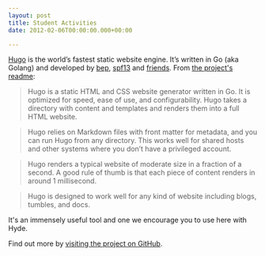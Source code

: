 ```yaml
---
layout: post
title: Student Activities
date: 2012-02-06T00:00:00.000+00:00

---
```

[Hugo](http://jekyllrb.com) is the world’s fastest static website engine. It’s written in Go (aka Golang) and developed by [bep](https://github.com/bep), [spf13](https://github.com/spf13) and [friends](https://github.com/gohugoio/hugo/graphs/contributors). From [the project's readme](https://github.com/gohugoio/hugo/blob/master/README.md):

> Hugo is a static HTML and CSS website generator written in Go. It is optimized for speed, ease of use, and configurability. Hugo takes a directory with content and templates and renders them into a full HTML website.

> Hugo relies on Markdown files with front matter for metadata, and you can run Hugo from any directory. This works well for shared hosts and other systems where you don’t have a privileged account.

> Hugo renders a typical website of moderate size in a fraction of a second. A good rule of thumb is that each piece of content renders in around 1 millisecond.

> Hugo is designed to work well for any kind of website including blogs, tumbles, and docs.

It's an immensely useful tool and one we encourage you to use here with Hyde.

Find out more by [visiting the project on GitHub](https://github.com/gohugoio/hugo).